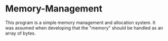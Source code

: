 # Memory-Management
This program is a simple memory management and allocation system. It was assumed when developing that the "memory" should be handled as an array of bytes. 
